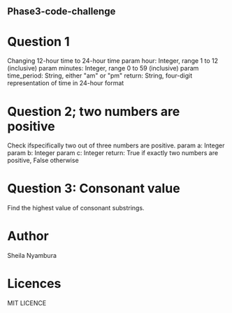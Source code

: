 ## Phase3-code-challenge
# Question 1
Changing 12-hour time to 24-hour time
param hour: Integer, range 1 to 12 (inclusive)
param minutes: Integer, range 0 to 59 (inclusive)
param time_period: String, either "am" or "pm"
return: String, four-digit representation of time in 24-hour format
# Question 2; two numbers are positive
 Check ifspecifically two out of three numbers are positive.
param a: Integer
param b: Integer
param c: Integer
return: True if exactly two numbers are positive, False otherwise

# Question 3: Consonant value
Find the highest value of consonant substrings.

# Author
Sheila Nyambura

# Licences
MIT LICENCE

